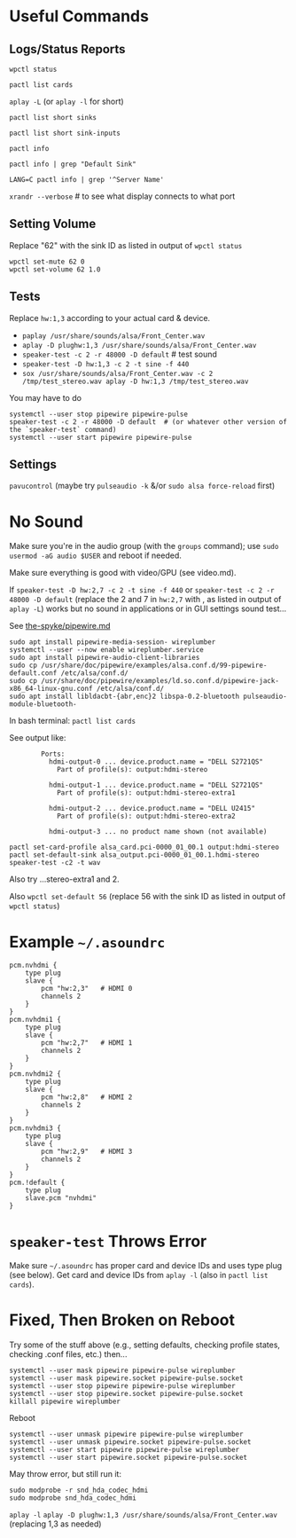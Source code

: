 # Useful Commands

## Logs/Status Reports

`wpctl status`

`pactl list cards`

`aplay -L` (or `aplay -l` for short)

`pactl list short sinks`

`pactl list short sink-inputs`

`pactl info`

`pactl info | grep "Default Sink"`

`LANG=C pactl info | grep '^Server Name'`

`xrandr --verbose`  # to see what display connects to what port

## Setting Volume

Replace "62" with the sink ID as listed in output of `wpctl status`
```
wpctl set-mute 62 0
wpctl set-volume 62 1.0
```

## Tests

Replace `hw:1,3` according to your actual card & device.

* `paplay /usr/share/sounds/alsa/Front_Center.wav`
* `aplay -D plughw:1,3 /usr/share/sounds/alsa/Front_Center.wav`
* `speaker-test -c 2 -r 48000 -D default`  # test sound
* `speaker-test -D hw:1,3 -c 2 -t sine -f 440`
* `sox /usr/share/sounds/alsa/Front_Center.wav -c 2 /tmp/test_stereo.wav aplay -D hw:1,3 /tmp/test_stereo.wav`


You may have to do 
```
systemctl --user stop pipewire pipewire-pulse
speaker-test -c 2 -r 48000 -D default  # (or whatever other version of the `speaker-test` command)
systemctl --user start pipewire pipewire-pulse
```

## Settings

`pavucontrol` (maybe try `pulseaudio -k` &/or `sudo alsa force-reload` first)

# No Sound

Make sure you're in the audio group (with the `groups` command); use `sudo usermod -aG audio $USER` and reboot if needed.

Make sure everything is good with video/GPU (see video.md).

If `speaker-test -D hw:2,7 -c 2 -t sine -f 440` or `speaker-test -c 2 -r 48000 -D default` (replace the 2 and 7 in `hw:2,7` with <card>,<device> as listed in output of `aplay -L`) works but no sound in applications or in GUI settings sound test...

See [the-spyke/pipewire.md](https://gist.github.com/the-spyke/2de98b22ff4f978ebf0650c90e82027e)

```
sudo apt install pipewire-media-session- wireplumber
systemctl --user --now enable wireplumber.service
sudo apt install pipewire-audio-client-libraries
sudo cp /usr/share/doc/pipewire/examples/alsa.conf.d/99-pipewire-default.conf /etc/alsa/conf.d/
sudo cp /usr/share/doc/pipewire/examples/ld.so.conf.d/pipewire-jack-x86_64-linux-gnu.conf /etc/alsa/conf.d/
sudo apt install libldacbt-{abr,enc}2 libspa-0.2-bluetooth pulseaudio-module-bluetooth-
```

In bash terminal: 
`pactl list cards`

See output like: 

			Ports:
			  hdmi-output-0 ... device.product.name = "DELL S2721QS"
			    Part of profile(s): output:hdmi-stereo

			  hdmi-output-1 ... device.product.name = "DELL S2721QS"
			    Part of profile(s): output:hdmi-stereo-extra1

			  hdmi-output-2 ... device.product.name = "DELL U2415"
			    Part of profile(s): output:hdmi-stereo-extra2

			  hdmi-output-3 ... no product name shown (not available)
			  

```
pactl set-card-profile alsa_card.pci-0000_01_00.1 output:hdmi-stereo
pactl set-default-sink alsa_output.pci-0000_01_00.1.hdmi-stereo
speaker-test -c2 -t wav
```

Also try ...stereo-extra1 and 2.

Also `wpctl set-default 56` (replace 56 with the sink ID as listed in output of `wpctl status`)

# Example `~/.asoundrc`
```
pcm.nvhdmi {
    type plug
    slave {
        pcm "hw:2,3"   # HDMI 0
        channels 2
    }
}
pcm.nvhdmi1 {
    type plug
    slave {
        pcm "hw:2,7"   # HDMI 1
        channels 2
    }
}
pcm.nvhdmi2 {
    type plug
    slave {
        pcm "hw:2,8"   # HDMI 2
        channels 2
    }
}
pcm.nvhdmi3 {
    type plug
    slave {
        pcm "hw:2,9"   # HDMI 3
        channels 2
    }
}
pcm.!default {
    type plug
    slave.pcm "nvhdmi"
}
```

# `speaker-test` Throws Error

Make sure `~/.asoundrc` has proper card and device IDs and uses type plug (see below). Get card and device IDs from `aplay -l` (also in `pactl list cards`).

# Fixed, Then Broken on Reboot

Try some of the stuff above (e.g., setting defaults, checking profile states, checking .conf files, etc.) then...

```
systemctl --user mask pipewire pipewire-pulse wireplumber
systemctl --user mask pipewire.socket pipewire-pulse.socket
systemctl --user stop pipewire pipewire-pulse wireplumber
systemctl --user stop pipewire.socket pipewire-pulse.socket
killall pipewire wireplumber
```

Reboot

```
systemctl --user unmask pipewire pipewire-pulse wireplumber
systemctl --user unmask pipewire.socket pipewire-pulse.socket
systemctl --user start pipewire pipewire-pulse wireplumber
systemctl --user start pipewire.socket pipewire-pulse.socket
```

May throw error, but still run it:
```
sudo modprobe -r snd_hda_codec_hdmi
sudo modprobe snd_hda_codec_hdmi
```

`aplay -l`
`aplay -D plughw:1,3 /usr/share/sounds/alsa/Front_Center.wav` (replacing 1,3 as needed)




